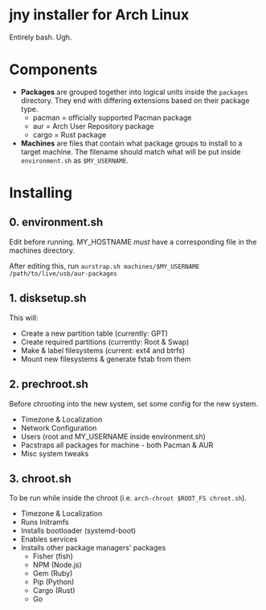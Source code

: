 # jny installer for Arch Linux

Entirely bash. Ugh.

# Components

  - **Packages** are grouped together into logical units inside the `packages` directory. They end with differing extensions based on their package type.
    - pacman = officially supported Pacman package
    - aur = Arch User Repository package
    - cargo = Rust package
  - **Machines** are files that contain what package groups to install to a target machine. The filename should match what will be put inside `environment.sh` as `$MY_USERNAME`.




# Installing


## 0. environment.sh

Edit before running. MY_HOSTNAME _must_ have a corresponding file in the machines directory.

After editing this, run `aurstrap.sh machines/$MY_USERNAME /path/to/live/usb/aur-packages`

## 1. disksetup.sh

This will:

  - Create a new partition table (currently: GPT)
  - Create required partitions (currently: Root & Swap)
  - Make & label filesystems (current: ext4 and btrfs)
  - Mount new filesystems & generate fstab from them

## 2. prechroot.sh

Before chrooting into the new system, set some config for the new system.

  - Timezone & Localization
  - Network Configuration
  - Users (root and MY_USERNAME inside environment.sh)
  - Pacstraps all packages for machine - both Pacman & AUR
  - Misc system tweaks

## 3. chroot.sh

To be run while inside the chroot (i.e. `arch-chroot $ROOT_FS chroot.sh`).

  - Timezone & Localization
  - Runs Initramfs
  - Installs bootloader (systemd-boot)
  - Enables services
  - Installs other package managers' packages
    - Fisher (fish)
    - NPM (Node.js)
    - Gem (Ruby)
    - Pip (Python)
    - Cargo (Rust)
    - Go